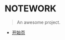 # NOTEWORK

> An awesome project.

- [开始页](/)
<!-- * [TIP](/tip/) -->

<!-- * [数据库](/self/database/learn) -->

<!-- * [计算机网络](/self/network/learn) -->
 
